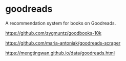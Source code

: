 # goodreads
A recommendation system for books on Goodreads.

https://github.com/zygmuntz/goodbooks-10k

https://github.com/maria-antoniak/goodreads-scraper

https://mengtingwan.github.io/data/goodreads.html
